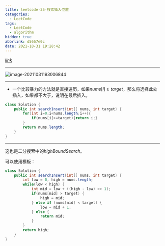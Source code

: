 ```yaml
---
title: leetcode-35-搜索插入位置
categories:
  - LeetCode
tags:
  - LeetCode
  - algorithm
hidden: true
abbrlink: d5667e0c
date: 2021-10-31 19:28:42
---
```


[$link$](https://leetcode-cn.com/problems/search-insert-position/)

<hr/>

![image-20211031193006844](https://gitee.com/cao_ziqiang/img/raw/master/20211031193006.png)

<hr/>

- 一个比较暴力的方法就是直接遍历，如果$nums[i] \ge target$，那么将选择此处插入，如果都不大于，说明在最后插入。

```java
class Solution {
    public int searchInsert(int[] nums, int target) {
        for(int i=0;i<nums.length;i++){
            if(nums[i]>=target){return i;}
        }
        return nums.length;
    }
}
```

<hr/>

这也是二分搜索中的$highBoundSearch$。

可以使用模板：

```java
class Solution {
    public int searchInsert(int[] nums, int target) {
        int low = 0, high = nums.length;
        while(low < high) {
            int mid = low + ((high - low) >> 1);
            if(nums[mid] > target) {
                high = mid;
            } else if (nums[mid] < target) {
                low = mid + 1;
            } else {
                return mid;
            }
        }
        return high;
    }
}
```

